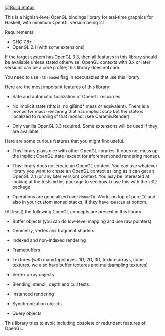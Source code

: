 [![Build Status](https://travis-ci.org/Noeda/caramia.svg?branch=master)](https://travis-ci.org/Noeda/caramia)

This is a highish-level OpenGL bindings library for real-time graphics for
Haskell, with minimum OpenGL version being 2.1.

Requirements:

  * GHC 7.8+
  * OpenGL 2.1 (with some extensions)

If the target system has OpenGL 3.3, then all features in this library should
be available unless stated otherwise. OpenGL contexts with 3.x or later
versions can be a core profile; this library does not care.

You need to use `-threaded` flag in executables that use this library.

Here are the most important features of this library:

  * Safe and automatic finalization of OpenGL resources

  * No implicit state (that is, no glBind* mess or equivalent). There is a
    monad for mass-rendering that has implicit state but the state is localized
    to running of that monad. (see Caramia.Render).

  * Only vanilla OpenGL 3.3 required. Some extensions will be used if they are
    available.

Here are some curious features that you might find useful.

  * This library plays nice with other OpenGL libraries. It does not mess up
    the implicit OpenGL state (except for aforementioned rendering monad).

  * This library does not create an OpenGL context. You can use whatever
    library you want to create an OpenGL context as long as it can get an
    OpenGL 2.1 (or any later version) context. You may be interested at looking
    at the tests in this package to see how to use this with the `sdl2`
    package.

  * Operations are generalized over `MonadIO`. Works on top of pure `IO` and
    also in your custom monad stacks, if they have `MonadIO` at bottom.

(At least) the following OpenGL concepts are present in this library:

  * Buffer objects (you can do low-level mapping and use raw pointers)

  * Geometry, vertex and fragment shaders

  * Indexed and non-indexed rendering

  * Framebuffers

  * Textures (with many topologies, 1D, 2D, 3D, texture arrays, cube textures;
    we also have buffer textures and multisampling textures)

  * Vertex array objects

  * Blending, stencil, depth and cull tests

  * Instanced rendering

  * Synchronization objects

  * Query objects

This library tries to avoid including obsolete or redundant features of OpenGL.

